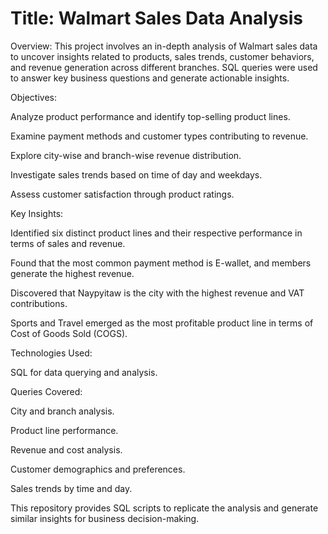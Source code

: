 # Title: Walmart Sales Data Analysis

Overview:
This project involves an in-depth analysis of Walmart sales data to uncover insights related to products, sales trends, customer behaviors, and revenue generation across different branches. SQL queries were used to answer key business questions and generate actionable insights.

Objectives:

Analyze product performance and identify top-selling product lines.

Examine payment methods and customer types contributing to revenue.

Explore city-wise and branch-wise revenue distribution.

Investigate sales trends based on time of day and weekdays.

Assess customer satisfaction through product ratings.


Key Insights:

Identified six distinct product lines and their respective performance in terms of sales and revenue.

Found that the most common payment method is E-wallet, and members generate the highest revenue.

Discovered that Naypyitaw is the city with the highest revenue and VAT contributions.

Sports and Travel emerged as the most profitable product line in terms of Cost of Goods Sold (COGS).


Technologies Used:

SQL for data querying and analysis.


Queries Covered:

City and branch analysis.

Product line performance.

Revenue and cost analysis.

Customer demographics and preferences.

Sales trends by time and day.


This repository provides SQL scripts to replicate the analysis and generate similar insights for business decision-making.

